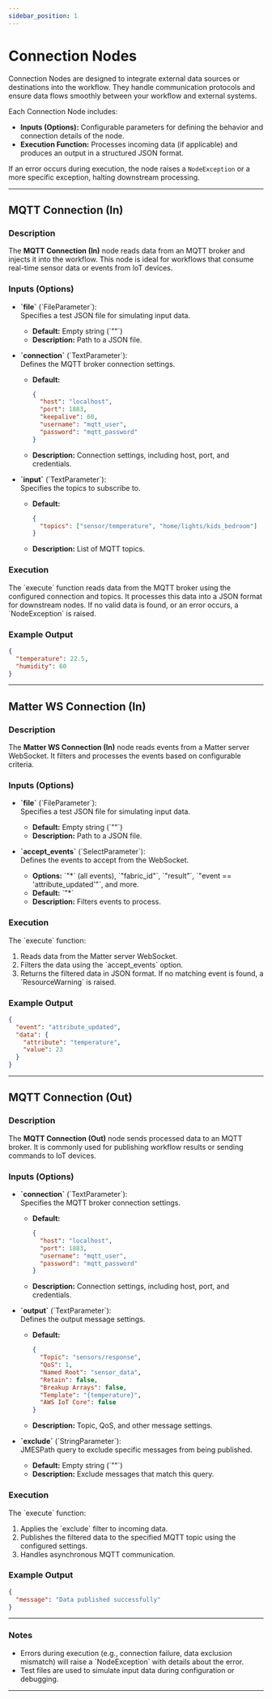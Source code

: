 ```yaml
---
sidebar_position: 1
---
```


# Connection Nodes

Connection Nodes are designed to integrate external data sources or destinations into the workflow. They handle communication protocols and ensure data flows smoothly between your workflow and external systems.

Each Connection Node includes:
- **Inputs (Options):** Configurable parameters for defining the behavior and connection details of the node.
- **Execution Function:** Processes incoming data (if applicable) and produces an output in a structured JSON format.

If an error occurs during execution, the node raises a `NodeException` or a more specific exception, halting downstream processing.

---

## MQTT Connection (In)

### Description
The **MQTT Connection (In)** node reads data from an MQTT broker and injects it into the workflow. This node is ideal for workflows that consume real-time sensor data or events from IoT devices.

### Inputs (Options)
- **\`file\`** (\`FileParameter\`):  
  Specifies a test JSON file for simulating input data.  
  - **Default:** Empty string (\`""\`)  
  - **Description:** Path to a JSON file.

- **\`connection\`** (\`TextParameter\`):  
  Defines the MQTT broker connection settings.  
  - **Default:**  
    ```json
    {
      "host": "localhost",
      "port": 1883,
      "keepalive": 60,
      "username": "mqtt_user",
      "password": "mqtt_password"
    }
    ```  
  - **Description:** Connection settings, including host, port, and credentials.

- **\`input\`** (\`TextParameter\`):  
  Specifies the topics to subscribe to.  
  - **Default:**  
    ```json
    {
      "topics": ["sensor/temperature", "home/lights/kids_bedroom"]
    }
    ```  
  - **Description:** List of MQTT topics.

### Execution
The \`execute\` function reads data from the MQTT broker using the configured connection and topics. It processes this data into a JSON format for downstream nodes. If no valid data is found, or an error occurs, a \`NodeException\` is raised.

### Example Output
```json
{
  "temperature": 22.5,
  "humidity": 60
}
```

---

## Matter WS Connection (In)

### Description
The **Matter WS Connection (In)** node reads events from a Matter server WebSocket. It filters and processes the events based on configurable criteria.

### Inputs (Options)
- **\`file\`** (\`FileParameter\`):  
  Specifies a test JSON file for simulating input data.  
  - **Default:** Empty string (\`""\`)  
  - **Description:** Path to a JSON file.

- **\`accept_events\`** (\`SelectParameter\`):  
  Defines the events to accept from the WebSocket.  
  - **Options:** \`"*\` (all events), \`"fabric_id"\`, \`"result"\`, \`"event == 'attribute_updated'"\`, and more.  
  - **Default:** \`"*\`  
  - **Description:** Filters events to process.

### Execution
The \`execute\` function:
1. Reads data from the Matter server WebSocket.
2. Filters the data using the \`accept_events\` option.
3. Returns the filtered data in JSON format. If no matching event is found, a \`ResourceWarning\` is raised.

### Example Output
```json
{
  "event": "attribute_updated",
  "data": {
    "attribute": "temperature",
    "value": 23
  }
}
```

---

## MQTT Connection (Out)

### Description
The **MQTT Connection (Out)** node sends processed data to an MQTT broker. It is commonly used for publishing workflow results or sending commands to IoT devices.

### Inputs (Options)
- **\`connection\`** (\`TextParameter\`):  
  Specifies the MQTT broker connection settings.  
  - **Default:**  
    ```json
    {
      "host": "localhost",
      "port": 1883,
      "username": "mqtt_user",
      "password": "mqtt_password"
    }
    ```  
  - **Description:** Connection settings, including host, port, and credentials.

- **\`output\`** (\`TextParameter\`):  
  Defines the output message settings.  
  - **Default:**  
    ```json
    {
      "Topic": "sensors/response",
      "QoS": 1,
      "Named Root": "sensor_data",
      "Retain": false,
      "Breakup Arrays": false,
      "Template": "{temperature}",
      "AWS IoT Core": false
    }
    ```  
  - **Description:** Topic, QoS, and other message settings.

- **\`exclude\`** (\`StringParameter\`):  
  JMESPath query to exclude specific messages from being published.  
  - **Default:** Empty string (\`""\`)  
  - **Description:** Exclude messages that match this query.

### Execution
The \`execute\` function:
1. Applies the \`exclude\` filter to incoming data.
2. Publishes the filtered data to the specified MQTT topic using the configured settings.
3. Handles asynchronous MQTT communication.

### Example Output
```json
{
  "message": "Data published successfully"
}
```

---

### Notes
- Errors during execution (e.g., connection failure, data exclusion mismatch) will raise a \`NodeException\` with details about the error.
- Test files are used to simulate input data during configuration or debugging.

---